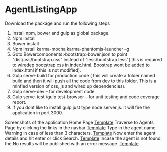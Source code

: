 # AgentListingApp
Download the package and run the following steps
1.	Install npm, bower and gulp as global package.
2.	Npm install
3.	Bower install
4.	Npm install karma-mocha karma-phantomjs-launcher –g
5.	Goto Bowercomponents>bootstrap>bower.json to point "dist/css/bootstrap.css" instead of "less/bootstrap.less"( this is required to wiredep bootstrap css  in index.html. Boostrap wont be added to index.html if this is not modified).
6.	Gulp serve-build for production code ( this will create a folder named build and then it will push all the code from dev to this folder. This is a minfied version of css, js and wired up dependencies).
7.	Gulp serve-dev – for development code
8.	Gulp serve-test /gulp test-browser – for unit testing and code coverage report.
9.  If you dont like to install gulp just type node server.js. it will fire the application in port 3000.

Screenshots of the application
Home Page
[Template](https://github.com/vishnucute05/AgentListingApp/blob/master/Screenshots/Homepage.PNG)
Traverse to Agents Page by clicking the links in the navbar
[Template](https://github.com/vishnucute05/AgentListingApp/blob/master/Screenshots/AgentsPage.PNG)
Type in the agent name. Warning in case of less than 3 characters.
[Template](https://github.com/vishnucute05/AgentListingApp/blob/master/Screenshots/Warning3Characters.PNG)
Now enter the agent details and hit enter or click Search.
[Template](https://github.com/vishnucute05/AgentListingApp/blob/master/Screenshots/Top10.PNG)
Incase the agent is not found, the No results will be published with an error message.
[Template](https://github.com/vishnucute05/AgentListingApp/blob/master/Screenshots/Error.PNG)
